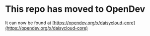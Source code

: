 # This repo has moved to OpenDev

It can now be found at [https://opendev.org/x/daisycloud-core](https://opendev.org/x/daisycloud-core)
